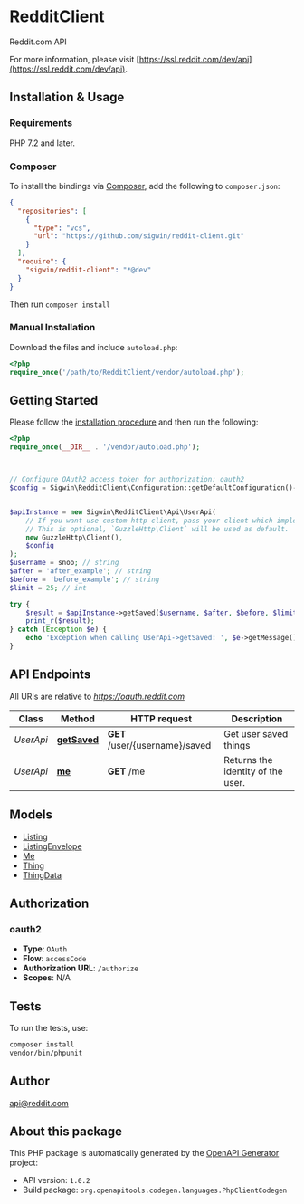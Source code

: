 # RedditClient

Reddit.com API

For more information, please visit [https://ssl.reddit.com/dev/api](https://ssl.reddit.com/dev/api).

## Installation & Usage

### Requirements

PHP 7.2 and later.

### Composer

To install the bindings via [Composer](https://getcomposer.org/), add the following to `composer.json`:

```json
{
  "repositories": [
    {
      "type": "vcs",
      "url": "https://github.com/sigwin/reddit-client.git"
    }
  ],
  "require": {
    "sigwin/reddit-client": "*@dev"
  }
}
```

Then run `composer install`

### Manual Installation

Download the files and include `autoload.php`:

```php
<?php
require_once('/path/to/RedditClient/vendor/autoload.php');
```

## Getting Started

Please follow the [installation procedure](#installation--usage) and then run the following:

```php
<?php
require_once(__DIR__ . '/vendor/autoload.php');



// Configure OAuth2 access token for authorization: oauth2
$config = Sigwin\RedditClient\Configuration::getDefaultConfiguration()->setAccessToken('YOUR_ACCESS_TOKEN');


$apiInstance = new Sigwin\RedditClient\Api\UserApi(
    // If you want use custom http client, pass your client which implements `GuzzleHttp\ClientInterface`.
    // This is optional, `GuzzleHttp\Client` will be used as default.
    new GuzzleHttp\Client(),
    $config
);
$username = snoo; // string
$after = 'after_example'; // string
$before = 'before_example'; // string
$limit = 25; // int

try {
    $result = $apiInstance->getSaved($username, $after, $before, $limit);
    print_r($result);
} catch (Exception $e) {
    echo 'Exception when calling UserApi->getSaved: ', $e->getMessage(), PHP_EOL;
}

```

## API Endpoints

All URIs are relative to *https://oauth.reddit.com*

Class | Method | HTTP request | Description
------------ | ------------- | ------------- | -------------
*UserApi* | [**getSaved**](docs/Api/UserApi.md#getsaved) | **GET** /user/{username}/saved | Get user saved things
*UserApi* | [**me**](docs/Api/UserApi.md#me) | **GET** /me | Returns the identity of the user.

## Models

- [Listing](docs/Model/Listing.md)
- [ListingEnvelope](docs/Model/ListingEnvelope.md)
- [Me](docs/Model/Me.md)
- [Thing](docs/Model/Thing.md)
- [ThingData](docs/Model/ThingData.md)

## Authorization

### oauth2

- **Type**: `OAuth`
- **Flow**: `accessCode`
- **Authorization URL**: `/authorize`
- **Scopes**: N/A

## Tests

To run the tests, use:

```bash
composer install
vendor/bin/phpunit
```

## Author

api@reddit.com

## About this package

This PHP package is automatically generated by the [OpenAPI Generator](https://openapi-generator.tech) project:

- API version: `1.0.2`
- Build package: `org.openapitools.codegen.languages.PhpClientCodegen`
